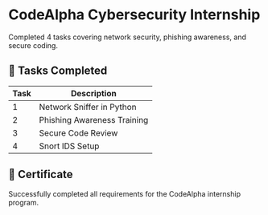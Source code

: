 # CodeAlpha Cybersecurity Internship
Completed 4 tasks covering network security, phishing awareness, and secure coding.

## 🚀 Tasks Completed
| Task | Description |
|------|-------------|
| 1 | Network Sniffer in Python |
| 2 | Phishing Awareness Training |
| 3 | Secure Code Review |
| 4 | Snort IDS Setup |

## 📜 Certificate
Successfully completed all requirements for the CodeAlpha internship program.
